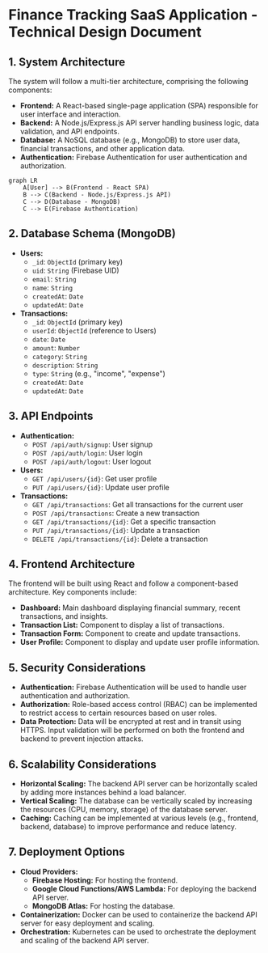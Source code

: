 # Finance Tracking SaaS Application - Technical Design Document

## 1. System Architecture

The system will follow a multi-tier architecture, comprising the following components:

- **Frontend:** A React-based single-page application (SPA) responsible for user interface and interaction.
- **Backend:** A Node.js/Express.js API server handling business logic, data validation, and API endpoints.
- **Database:** A NoSQL database (e.g., MongoDB) to store user data, financial transactions, and other application data.
- **Authentication:** Firebase Authentication for user authentication and authorization.

```mermaid
graph LR
    A[User] --> B(Frontend - React SPA)
    B --> C(Backend - Node.js/Express.js API)
    C --> D(Database - MongoDB)
    C --> E(Firebase Authentication)
```

## 2. Database Schema (MongoDB)

- **Users:**
  - `_id`: `ObjectId` (primary key)
  - `uid`: `String` (Firebase UID)
  - `email`: `String`
  - `name`: `String`
  - `createdAt`: `Date`
  - `updatedAt`: `Date`
- **Transactions:**
  - `_id`: `ObjectId` (primary key)
  - `userId`: `ObjectId` (reference to Users)
  - `date`: `Date`
  - `amount`: `Number`
  - `category`: `String`
  - `description`: `String`
  - `type`: `String` (e.g., "income", "expense")
  - `createdAt`: `Date`
  - `updatedAt`: `Date`

## 3. API Endpoints

- **Authentication:**
  - `POST /api/auth/signup`: User signup
  - `POST /api/auth/login`: User login
  - `POST /api/auth/logout`: User logout
- **Users:**
  - `GET /api/users/{id}`: Get user profile
  - `PUT /api/users/{id}`: Update user profile
- **Transactions:**
  - `GET /api/transactions`: Get all transactions for the current user
  - `POST /api/transactions`: Create a new transaction
  - `GET /api/transactions/{id}`: Get a specific transaction
  - `PUT /api/transactions/{id}`: Update a transaction
  - `DELETE /api/transactions/{id}`: Delete a transaction

## 4. Frontend Architecture

The frontend will be built using React and follow a component-based architecture. Key components include:

- **Dashboard:** Main dashboard displaying financial summary, recent transactions, and insights.
- **Transaction List:** Component to display a list of transactions.
- **Transaction Form:** Component to create and update transactions.
- **User Profile:** Component to display and update user profile information.

## 5. Security Considerations

- **Authentication:** Firebase Authentication will be used to handle user authentication and authorization.
- **Authorization:** Role-based access control (RBAC) can be implemented to restrict access to certain resources based on user roles.
- **Data Protection:** Data will be encrypted at rest and in transit using HTTPS. Input validation will be performed on both the frontend and backend to prevent injection attacks.

## 6. Scalability Considerations

- **Horizontal Scaling:** The backend API server can be horizontally scaled by adding more instances behind a load balancer.
- **Vertical Scaling:** The database can be vertically scaled by increasing the resources (CPU, memory, storage) of the database server.
- **Caching:** Caching can be implemented at various levels (e.g., frontend, backend, database) to improve performance and reduce latency.

## 7. Deployment Options

- **Cloud Providers:**
  - **Firebase Hosting:** For hosting the frontend.
  - **Google Cloud Functions/AWS Lambda:** For deploying the backend API server.
  - **MongoDB Atlas:** For hosting the database.
- **Containerization:** Docker can be used to containerize the backend API server for easy deployment and scaling.
- **Orchestration:** Kubernetes can be used to orchestrate the deployment and scaling of the backend API server.
